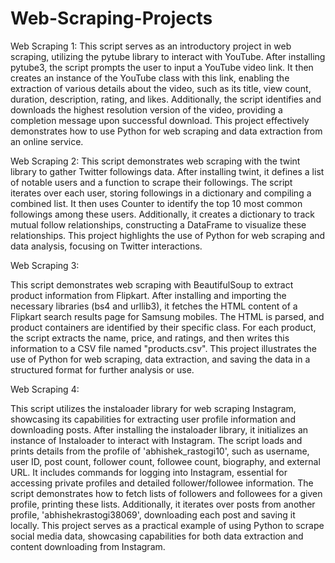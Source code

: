 # Web-Scraping-Projects

Web Scraping 1:
This script serves as an introductory project in web scraping, utilizing the pytube library to interact with YouTube. After installing pytube3, the script prompts the user to input a YouTube video link. It then creates an instance of the YouTube class with this link, enabling the extraction of various details about the video, such as its title, view count, duration, description, rating, and likes. Additionally, the script identifies and downloads the highest resolution version of the video, providing a completion message upon successful download. This project effectively demonstrates how to use Python for web scraping and data extraction from an online service.

Web Scraping 2:
This script demonstrates web scraping with the twint library to gather Twitter followings data. After installing twint, it defines a list of notable users and a function to scrape their followings. The script iterates over each user, storing followings in a dictionary and compiling a combined list. It then uses Counter to identify the top 10 most common followings among these users. Additionally, it creates a dictionary to track mutual follow relationships, constructing a DataFrame to visualize these relationships. This project highlights the use of Python for web scraping and data analysis, focusing on Twitter interactions.

Web Scraping 3:

This script demonstrates web scraping with BeautifulSoup to extract product information from Flipkart. After installing and importing the necessary libraries (bs4 and urllib3), it fetches the HTML content of a Flipkart search results page for Samsung mobiles. The HTML is parsed, and product containers are identified by their specific class. For each product, the script extracts the name, price, and ratings, and then writes this information to a CSV file named "products.csv". This project illustrates the use of Python for web scraping, data extraction, and saving the data in a structured format for further analysis or use.

Web Scraping 4:

This script utilizes the instaloader library for web scraping Instagram, showcasing its capabilities for extracting user profile information and downloading posts. After installing the instaloader library, it initializes an instance of Instaloader to interact with Instagram. The script loads and prints details from the profile of 'abhishek_rastogi10', such as username, user ID, post count, follower count, followee count, biography, and external URL. It includes commands for logging into Instagram, essential for accessing private profiles and detailed follower/followee information. The script demonstrates how to fetch lists of followers and followees for a given profile, printing these lists. Additionally, it iterates over posts from another profile, 'abhishekrastogi38069', downloading each post and saving it locally. This project serves as a practical example of using Python to scrape social media data, showcasing capabilities for both data extraction and content downloading from Instagram.





